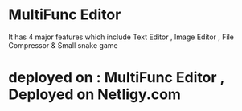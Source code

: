 # MultiFunc Editor
It has 4 major features which include Text Editor , Image Editor , File Compressor &amp; Small snake game

# deployed on : MultiFunc Editor , Deployed on Netligy.com
